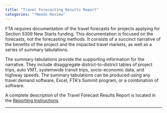 ```yaml
---
title: "Travel Forecasting Results Report"
categories: "!Needs Review"
---
```


FTA requires documentation of the travel forecasts for projects applying for Section 5309 New Starts funding. This documentation is focused on the forecasts, not the forecasting methods. It consists of a succinct narrative of the benefits of the project and the impacted travel markets, as well as a series of summary tabulations.

The summary tabulations provide the supporting information for the narrative. They include disaggregate district-to-district tables of project trips, auto VMT, systemwide transit trips, socio-economic data, and highway speeds. The summary tabulations can be produced using any travel demand software, Excel, FTA's Summit program, or a combination of software.

A complete description of the Travel Forecast Results Report is located in the [Reporting Instructions](http://www.fta.dot.gov/documents/FY_16_NS_Reporting_Instructions_Final.doc).

------------------------------------------------------------------------

